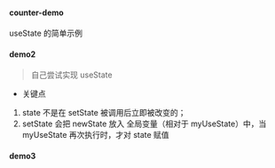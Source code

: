 #### counter-demo
useState 的简单示例

#### demo2
> 自己尝试实现 useState
* 关键点
1. state 不是在 setState 被调用后立即被改变的；
2. setState 会把 newState 放入 全局变量（相对于 myUseState）中，当 myUseState 再次执行时，才对 state 赋值


#### demo3
> 